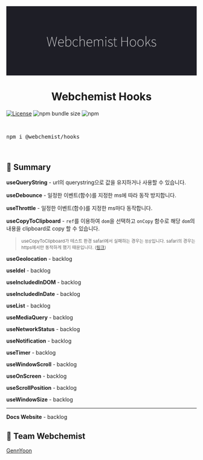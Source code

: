 <img src="./images/banner.jpg" alt="webchemist hooks" align="center" />

<br />
<div align="center">
  <h1>Webchemist Hooks</h1>
</div>

<!-- Badges -->

[![License](https://badgen.net/badge/License/MIT/blue)](https://github.com/WebchemistCorp/hooks/LICENSE)
![npm bundle size](https://img.shields.io/bundlephobia/minzip/@webchemist/hooks)
![npm](https://img.shields.io/npm/v/@webchemist/hooks)

<!-- ALL-CONTRIBUTORS-BADGE:START - Do not remove or modify this section -->
<!-- ALL-CONTRIBUTORS-BADGE:END -->

<br />
<pre>npm i @webchemist/hooks</pre>
<br />

## 📖 Summary

**useQueryString** - url의 querystring으로 값을 유지하거나 사용할 수 있습니다.

**useDebounce** - 일정한 이벤트(함수)를 지정한 ms에 따라 동작 방지합니다.

**useThrottle** - 일정한 이벤트(함수)를 지정한 ms마다 동작합니다.

**useCopyToClipboard** - `ref`를 이용하여 `dom`을 선택하고 `onCopy` 함수로 해당 `dom`의 내용을 clipboard로 copy 할 수 있습니다.

> <small>useCopyToClipboard가 테스트 환경 safari에서 실패하는 경우는 `정상`입니다. safari의 경우는 https에서만 동작하게 했기 때문입니다. ([링크](https://webkit.org/blog/10247/new-webkit-features-in-safari-13-1/))</small>

**useGeolocation** - backlog

**useIdel** - backlog

**useIncludedInDOM** - backlog

**useIncludedInDate** - backlog

**useList** - backlog

**useMediaQuery** - backlog

**useNetworkStatus** - backlog

**useNotification** - backlog

**useTimer** - backlog

**useWindowScroll** - backlog

**useOnScreen** - backlog

**useScrollPosition** - backlog

**useWindowSize** - backlog

---

**Docs Website** - backlog

## 👤 Team Webchemist

[GennYoon](https://portfolio.gennyoon.net)

<!-- HOOKS:START -->

<!-- HOOKS:END -->

